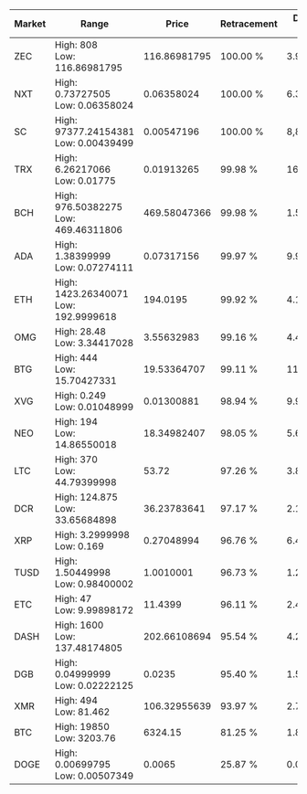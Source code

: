 | Market | Range | Price| Retracement | Doubles to 50% |
| --- | --- | --- | --- | --- |
| ZEC | High: 808<br />Low: 116.86981795 | 116.86981795 | 100.00 % | 3.96 |
| NXT | High: 0.73727505<br />Low: 0.06358024 | 0.06358024 | 100.00 % | 6.30 |
| SC | High: 97377.24154381<br />Low: 0.00439499 | 0.00547196 | 100.00 % | 8,897,839.71 |
| TRX | High: 6.26217066<br />Low: 0.01775 | 0.01913265 | 99.98 % | 164.12 |
| BCH | High: 976.50382275<br />Low: 469.46311806 | 469.58047366 | 99.98 % | 1.54 |
| ADA | High: 1.38399999<br />Low: 0.07274111 | 0.07317156 | 99.97 % | 9.95 |
| ETH | High: 1423.26340071<br />Low: 192.9999618 | 194.0195 | 99.92 % | 4.17 |
| OMG | High: 28.48<br />Low: 3.34417028 | 3.55632983 | 99.16 % | 4.47 |
| BTG | High: 444<br />Low: 15.70427331 | 19.53364707 | 99.11 % | 11.77 |
| XVG | High: 0.249<br />Low: 0.01048999 | 0.01300881 | 98.94 % | 9.97 |
| NEO | High: 194<br />Low: 14.86550018 | 18.34982407 | 98.05 % | 5.69 |
| LTC | High: 370<br />Low: 44.79399998 | 53.72 | 97.26 % | 3.86 |
| DCR | High: 124.875<br />Low: 33.65684898 | 36.23783641 | 97.17 % | 2.19 |
| XRP | High: 3.2999998<br />Low: 0.169 | 0.27048994 | 96.76 % | 6.41 |
| TUSD | High: 1.50449998<br />Low: 0.98400002 | 1.0010001 | 96.73 % | 1.24 |
| ETC | High: 47<br />Low: 9.99898172 | 11.4399 | 96.11 % | 2.49 |
| DASH | High: 1600<br />Low: 137.48174805 | 202.66108694 | 95.54 % | 4.29 |
| DGB | High: 0.04999999<br />Low: 0.02222125 | 0.0235 | 95.40 % | 1.54 |
| XMR | High: 494<br />Low: 81.462 | 106.32955639 | 93.97 % | 2.71 |
| BTC | High: 19850<br />Low: 3203.76 | 6324.15 | 81.25 % | 1.82 |
| DOGE | High: 0.00699795<br />Low: 0.00507349 | 0.0065 | 25.87 % | 0.00 |
